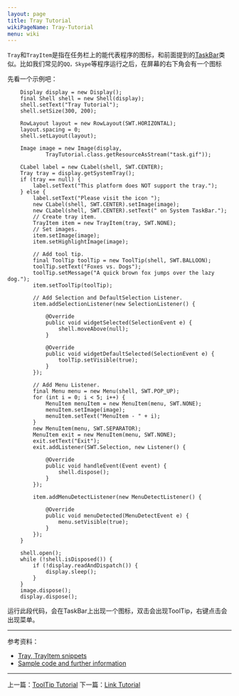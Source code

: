 ```yaml
---
layout: page
title: Tray Tutorial
wikiPageName: Tray-Tutorial
menu: wiki
---
```


`Tray`和`TrayItem`是指在任务栏上的能代表程序的图标，和前面提到的[TaskBar]({{site.baseurl}}/eclipse.tutorial/wiki/TaskBar-Tutorial.html)类似。比如我们常见的`QQ，Skype`等程序运行之后，在屏幕的右下角会有一个图标

先看一个示例吧：

		Display display = new Display();
		final Shell shell = new Shell(display);
		shell.setText("Tray Tutorial");
		shell.setSize(300, 200);

		RowLayout layout = new RowLayout(SWT.HORIZONTAL);
		layout.spacing = 0;
		shell.setLayout(layout);

		Image image = new Image(display,
				TrayTutorial.class.getResourceAsStream("task.gif"));

		CLabel label = new CLabel(shell, SWT.CENTER);
		Tray tray = display.getSystemTray();
		if (tray == null) {
			label.setText("This platform does NOT support the tray.");
		} else {
			label.setText("Please visit the icon ");
			new CLabel(shell, SWT.CENTER).setImage(image);
			new CLabel(shell, SWT.CENTER).setText(" on System TaskBar.");
			// Create tray item.
			TrayItem item = new TrayItem(tray, SWT.NONE);
			// Set images.
			item.setImage(image);
			item.setHighlightImage(image);

			// Add tool tip.
			final ToolTip toolTip = new ToolTip(shell, SWT.BALLOON);
			toolTip.setText("Foxes vs. Dogs");
			toolTip.setMessage("A quick brown fox jumps over the lazy dog.");
			item.setToolTip(toolTip);

			// Add Selection and DefaultSelection Listener.
			item.addSelectionListener(new SelectionListener() {

				@Override
				public void widgetSelected(SelectionEvent e) {
					shell.moveAbove(null);
				}

				@Override
				public void widgetDefaultSelected(SelectionEvent e) {
					toolTip.setVisible(true);
				}
			});

			// Add Menu Listener.
			final Menu menu = new Menu(shell, SWT.POP_UP);
			for (int i = 0; i < 5; i++) {
				MenuItem menuItem = new MenuItem(menu, SWT.NONE);
				menuItem.setImage(image);
				menuItem.setText("MenuItem - " + i);
			}
			new MenuItem(menu, SWT.SEPARATOR);
			MenuItem exit = new MenuItem(menu, SWT.NONE);
			exit.setText("Exit");
			exit.addListener(SWT.Selection, new Listener() {

				@Override
				public void handleEvent(Event event) {
					shell.dispose();
				}
			});

			item.addMenuDetectListener(new MenuDetectListener() {

				@Override
				public void menuDetected(MenuDetectEvent e) {
					menu.setVisible(true);
				}
			});
		}

		shell.open();
		while (!shell.isDisposed()) {
			if (!display.readAndDispatch()) {
				display.sleep();
			}
		}
		image.dispose();
		display.dispose();

运行此段代码，会在TaskBar上出现一个图标，双击会出现ToolTip，右键点击会出现菜单。

***
参考资料：
  * [Tray, TrayItem snippets](http://www.eclipse.org/swt/snippets/#tray)
  * [Sample code and further information](http://www.eclipse.org/swt/)

***

上一篇：[ToolTip Tutorial]({{site.baseurl}}/eclipse.tutorial/wiki/ToolTip-Tutorial.html)
下一篇：[Link Tutorial]({{site.baseurl}}/eclipse.tutorial/wiki/Link-Tutorial.html)
